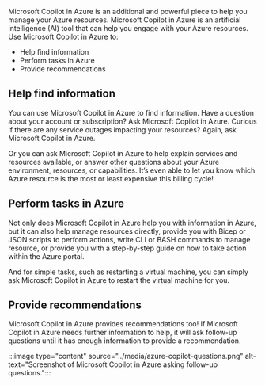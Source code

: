 Microsoft Copilot in Azure is an additional and powerful piece to help you manage your Azure resources. Microsoft Copilot in Azure is an artificial intelligence (AI) tool that can help you engage with your Azure resources. Use Microsoft Copilot in Azure to:
* Help find information
* Perform tasks in Azure
* Provide recommendations

## Help find information
You can use Microsoft Copilot in Azure to find information. Have a question about your account or subscription? Ask Microsoft Copilot in Azure. Curious if there are any service outages impacting your resources? Again, ask Microsoft Copilot in Azure.

Or you can ask Microsoft Copilot in Azure to help explain services and resources available, or answer other questions about your Azure environment, resources, or capabilities. It’s even able to let you know which Azure resource is the most or least expensive this billing cycle!

## Perform tasks in Azure
Not only does Microsoft Copilot in Azure help you with information in Azure, but it can also help manage resources directly, provide you with Bicep or JSON scripts to perform actions, write CLI or BASH commands to manage resource, or provide you with a step-by-step guide on how to take action within the Azure portal.

And for simple tasks, such as restarting a virtual machine, you can simply ask Microsoft Copilot in Azure to restart the virtual machine for you.

## Provide recommendations
Microsoft Copilot in Azure provides recommendations too! If Microsoft Copilot in Azure needs further information to help, it will ask follow-up questions until it has enough information to provide a recommendation.

:::image type="content" source="../media/azure-copilot-questions.png" alt-text="Screenshot of Microsoft Copilot in Azure asking follow-up questions.":::